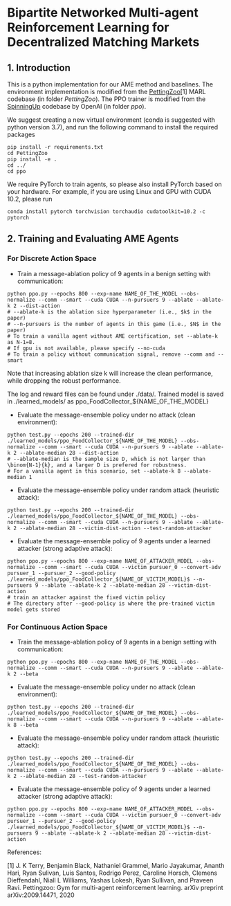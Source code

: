 # Bipartite Networked Multi-agent Reinforcement Learning for Decentralized Matching Markets



## 1. Introduction

This is a python implementation for our AME method and baselines. The environment implementation is modified from the [PettingZoo](https://pettingzoo.farama.org/)[1] MARL codebase (in folder *PettingZoo*). The PPO trainer is modified from the [SpinningUp](https://spinningup.openai.com/en/latest/) codebase by OpenAI (in folder *ppo*).

We suggest creating a new virtual environment (conda is suggested with python version 3.7), and run the following command to install the required packages 

```
pip install -r requirements.txt 
cd PettingZoo
pip install -e .
cd ../
cd ppo
```

We require PyTorch to train agents, so please also install PyTorch based on your hardware. For example, if you are using Linux and GPU with CUDA 10.2, please run

```
conda install pytorch torchvision torchaudio cudatoolkit=10.2 -c pytorch
```


## 2. Training and Evaluating AME Agents

### For Discrete Action Space 

- Train a message-ablation policy of 9 agents in a benign setting with communication:

```
python ppo.py --epochs 800 --exp-name NAME_OF_THE_MODEL --obs-normalize --comm --smart --cuda CUDA --n-pursuers 9 --ablate --ablate-k 2 --dist-action
# --ablate-k is the ablation size hyperparameter (i.e., $k$ in the paper)
# --n-pursuers is the number of agents in this game (i.e., $N$ in the paper)
# To train a vanilla agent without AME certification, set --ablate-k as N-1=8.
# If gpu is not available, please specify --no-cuda
# To train a policy without communication signal, remove --comm and --smart
```

Note that increasing ablation size k will increase the clean performance, while dropping the robust performance.

The log and reward files can be found under ./data/. Trained model is saved in ./learned_models/ as ppo_FoodCollector_${NAME_OF_THE_MODEL}


- Evaluate the message-ensemble policy under no attack (clean environment):
```
python test.py --epochs 200 --trained-dir ./learned_models/ppo_FoodCollector_${NAME_OF_THE_MODEL} --obs-normalize --comm --smart --cuda CUDA --n-pursuers 9 --ablate --ablate-k 2 --ablate-median 28 --dist-action
# --ablate-median is the sample size D, which is not larger than \binom{N-1}{k}, and a larger D is prefered for robustness.  
# For a vanilla agent in this scenario, set --ablate-k 8 --ablate-median 1
```

- Evaluate the message-ensemble policy under random attack (heuristic attack):
```
python test.py --epochs 200 --trained-dir ./learned_models/ppo_FoodCollector_${NAME_OF_THE_MODEL} --obs-normalize --comm --smart --cuda CUDA --n-pursuers 9 --ablate --ablate-k 2 --ablate-median 28 --victim-dist-action --test-random-attacker
```

- Evaluate the message-ensemble policy of 9 agents under a learned attacker (strong adaptive attack):

```
python ppo.py --epochs 800 --exp-name NAME_OF_ATTACKER_MODEL --obs-normalize --comm --smart --cuda CUDA --victim pursuer_0 --convert-adv pursuer_1 --pursuer_2 --good-policy ./learned_models/ppo_FoodCollector_${NAME_OF_VICTIM_MODEL}$ --n-pursuers 9 --ablate --ablate-k 2 --ablate-median 28 --victim-dist-action
# train an attacker against the fixed victim policy
# The directory after --good-policy is where the pre-trained victim model gets stored
```



### For Continuous Action Space


- Train the message-ablation policy of 9 agents in a benign setting with communication:

```
python ppo.py --epochs 800 --exp-name NAME_OF_THE_MODEL --obs-normalize --comm --smart --cuda CUDA --n-pursuers 9 --ablate --ablate-k 2 --beta
```

- Evaluate the message-ensemble policy under no attack (clean environment):

``` 
python test.py --epochs 200 --trained-dir ./learned_models/ppo_FoodCollector_${NAME_OF_THE_MODEL} --obs-normalize --comm --smart --cuda CUDA --n-pursuers 9 --ablate --ablate-k 8 --beta
```

- Evaluate the message-ensemble policy under random attack (heuristic attack):
```
python test.py --epochs 200 --trained-dir ./learned_models/ppo_FoodCollector_${NAME_OF_THE_MODEL} --obs-normalize --comm --smart --cuda CUDA --n-pursuers 9 --ablate --ablate-k 2 --ablate-median 28 --test-random-attacker
```

- Evaluate the message-ensemble policy of 9 agents under a learned attacker (strong adaptive attack):

```
python ppo.py --epochs 800 --exp-name NAME_OF_ATTACKER_MODEL --obs-normalize --comm --smart --cuda CUDA --victim pursuer_0 --convert-adv pursuer_1 --pursuer_2 --good-policy ./learned_models/ppo_FoodCollector_${NAME_OF_VICTIM_MODEL}$ --n-pursuers 9 --ablate --ablate-k 2 --ablate-median 28 --victim-dist-action
```




References:

[1] J. K Terry, Benjamin Black, Nathaniel Grammel, Mario Jayakumar, Ananth Hari, Ryan Sulivan, Luis Santos, Rodrigo Perez, Caroline Horsch, Clemens Dieffendahl, Niall L Williams, Yashas Lokesh, Ryan Sullivan, and Praveen Ravi. Pettingzoo: Gym for multi-agent reinforcement learning. arXiv preprint arXiv:2009.14471, 2020
